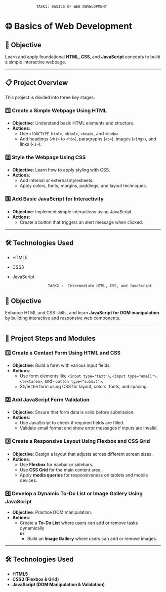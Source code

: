                   TASK1: BASICS OF WEB DWVWLOPMENT

# 🌐 Basics of Web Development

## 🧠 Objective
Learn and apply foundational **HTML**, **CSS**, and **JavaScript** concepts to build a simple interactive webpage.

---

## 📋 Project Overview

This project is divided into three key stages:

### 1️⃣ Create a Simple Webpage Using HTML
- **Objective**: Understand basic HTML elements and structure.
- **Actions**:
  - Use `<!DOCTYPE html>`, `<html>`, `<head>`, and `<body>`.
  - Add headings (`<h1>` to `<h6>`), paragraphs (`<p>`), images (`<img>`), and links (`<a>`).

### 2️⃣ Style the Webpage Using CSS
- **Objective**: Learn how to apply styling with CSS.
- **Actions**:
  - Add internal or external stylesheets.
  - Apply colors, fonts, margins, paddings, and layout techniques.

### 3️⃣ Add Basic JavaScript for Interactivity
- **Objective**: Implement simple interactions using JavaScript.
- **Actions**:
  - Create a button that triggers an alert message when clicked.

---

## 🛠️ Technologies Used
- HTML5
- CSS3
- JavaScript



                      TASK2 :  Intermediate HTML, CSS, and JavaScript 



## 🎯 Objective
Enhance HTML and CSS skills, and learn **JavaScript for DOM manipulation** by building interactive and responsive web components.

---

## 🧩 Project Steps and Modules

### 1️⃣ Create a Contact Form Using HTML and CSS
- **Objective**: Build a form with various input fields.
- **Actions**:
  - Use form elements like `<input type="text">`, `<input type="email">`, `<textarea>`, and `<button type="submit">`.
  - Style the form using CSS for layout, colors, fonts, and spacing.

### 2️⃣ Add JavaScript Form Validation
- **Objective**: Ensure that form data is valid before submission.
- **Actions**:
  - Use JavaScript to check if required fields are filled.
  - Validate email format and show error messages if inputs are invalid.

### 3️⃣ Create a Responsive Layout Using Flexbox and CSS Grid
- **Objective**: Design a layout that adjusts across different screen sizes.
- **Actions**:
  - Use **Flexbox** for navbar or sidebars.
  - Use **CSS Grid** for the main content area.
  - Apply **media queries** for responsiveness on tablets and mobile devices.

### 4️⃣ Develop a Dynamic To-Do List or Image Gallery Using JavaScript
- **Objective**: Practice DOM manipulation.
- **Actions**:
  - Create a **To-Do List** where users can add or remove tasks dynamically  
    **or**  
    - Build an **Image Gallery** where users can add or remove images.

---

## 🛠️ Technologies Used
- **HTML5**
- **CSS3 (Flexbox & Grid)**
- **JavaScript (DOM Manipulation & Validation)**
